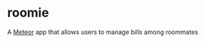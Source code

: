 roomie
======

A [Meteor](http://www.meteor.com) app that allows users to manage bills among roommates 
